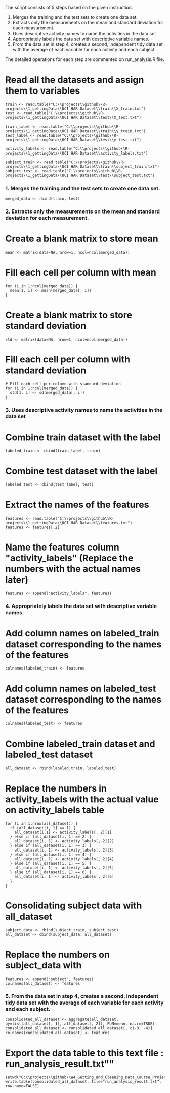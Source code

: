 The script consists of 5 steps based on the given instruction.

1. Merges the training and the test sets to create one data set.
2. Extracts only the measurements on the mean and standard deviation for each measurement. 
3. Uses descriptive activity names to name the activities in the data set
4. Appropriately labels the data set with descriptive variable names. 
5. From the data set in step 4, creates a second, independent tidy data set with the average of each variable for each activity and each subject.

The detailed operations for each step are commented on run_analysis.R file.


# Read all the datasets and assign them to variables
```
train <- read.table("C:\\projects\\github\\R-projects\\1_gettingData\\UCI HAR Dataset\\train\\X_train.txt")
test <- read.table("C:\\projects\\github\\R-projects\\1_gettingData\\UCI HAR Dataset\\test\\X_test.txt")

train_label <- read.table("C:\\projects\\github\\R-projects\\1_gettingData\\UCI HAR Dataset\\train\\y_train.txt")
test_label <- read.table("C:\\projects\\github\\R-projects\\1_gettingData\\UCI HAR Dataset\\test\\y_test.txt")

activity_labels <- read.table("C:\\projects\\github\\R-projects\\1_gettingData\\UCI HAR Dataset\\activity_labels.txt")

subject_train <- read.table("C:\\projects\\github\\R-projects\\1_gettingData\\UCI HAR Dataset\\train\\subject_train.txt")
subject_test <- read.table("C:\\projects\\github\\R-projects\\1_gettingData\\UCI HAR Dataset\\test\\subject_test.txt")
```

### 1. Merges the training and the test sets to create one data set.
```
merged_data <- rbind(train, test)
```

### 2. Extracts only the measurements on the mean and standard deviation for each measurement. 

# Create a blank matrix to store mean
```
mean <- matrix(data=NA, nrow=1, ncol=ncol(merged_data))
```

# Fill each cell per column with mean
```
for (i in 1:ncol(merged_data)) {
  mean[1, i] <- mean(merged_data[, i])
}
```

# Create a blank matrix to store standard deviation
```
std <- matrix(data=NA, nrow=1, ncol=ncol(merged_data))
```

# Fill each cell per column with standard deviation
```
# Fill each cell per column with standard deviation
for (i in 1:ncol(merged_data)) {
  std[1, i] <- sd(merged_data[, i])
}
```

### 3. Uses descriptive activity names to name the activities in the data set

# Combine train dataset with the label
```
labeled_train <- cbind(train_label, train)
```

# Combine test dataset with the label
```
labeled_test <- cbind(test_label, test)
```

# Extract the names of the features
```
features <- read.table("C:\\projects\\github\\R-projects\\1_gettingData\\UCI HAR Dataset\\features.txt")
features <- features[,2]
```

# Name the features column "activity_labels" (Replace the numbers with the actual names later)
```
features <- append("activity_labels", features)
```

### 4. Appropriately labels the data set with descriptive variable names. 

# Add column names on labeled_train dataset corresponding to the names of the features
```
colnames(labeled_train) <- features
```

# Add column names on labeled_test dataset corresponding to the names of the features
```
colnames(labeled_test) <- features
```

# Combine labeled_train dataset and labeled_test dataset
```
all_dataset <- rbind(labeled_train, labeled_test)
```

# Replace the numbers in activity_labels with the actual value on activity_labels table
```
for (i in 1:nrow(all_dataset)) {
  if (all_dataset[i, 1] == 1) {
    all_dataset[i,1] <- activity_labels[, 2][1]
  } else if (all_dataset[i, 1] == 2) {
    all_dataset[i, 1] <- activity_labels[, 2][2]
  } else if (all_dataset[i, 1] == 3) {
    all_dataset[i, 1] <- activity_labels[, 2][3]
  } else if (all_dataset[i, 1] == 4) {
    all_dataset[i, 1] <- activity_labels[, 2][4]
  } else if (all_dataset[i, 1] == 5) {
    all_dataset[i, 1] <- activity_labels[, 2][5]
  } else if (all_dataset[i, 1] == 6) {
    all_dataset[i, 1] <- activity_labels[, 2][6]
  }
}
```

# Consolidating subject data with all_dataset
```
subject_data <- rbind(subject_train, subject_test)
all_dataset <- cbind(subject_data, all_dataset)
```

# Replace the numbers on subject_data with 
```
features <- append("subject", features)
colnames(all_dataset) <- features
```

### 5. From the data set in step 4, creates a second, independent tidy data set with the average of each variable for each activity and each subject.
```
consolidated_all_dataset <- aggregate(all_dataset, by=list(all_dataset[, 1], all_dataset[, 2]), FUN=mean, na.rm=TRUE)
consolidated_all_dataset <- consolidated_all_dataset[, c(-3, -4)]
colnames(consolidated_all_dataset) <- features
```

# Export the data table to this text file : run_analysis_result.txt""
```
setwd("C:\\projects\\github\\W4_Getting_and_Cleaning_Data_Course_Project")
write.table(consolidated_all_dataset, file="run_analysis_result.txt", row.name=FALSE)
```
